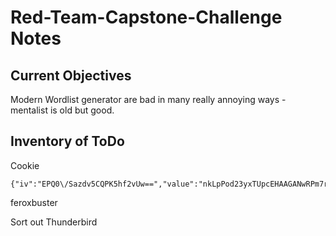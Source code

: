 # Red-Team-Capstone-Challenge Notes

## Current Objectives

Modern Wordlist generator are bad in many really annoying ways - mentalist is old but good.

## Inventory of ToDo

Cookie
```
{"iv":"EPQ0\/Sazdv5CQPK5hf2vUw==","value":"nkLpPod23yxTUpcEHAAGANwRPm7rHDfERLQWMhjDokKZnebjm7eKWnVRKR1GZQuVdBBHzoW8gda7ghcERlarWCd2OW\/eA5SCYD+r6NB1NDJFdJggDXbcO5lTIZ8J5UR2","mac":"f5edadc6779af48f790256524566d7f9c208a8997b6794a7e44c4bea439de59b"}
```      

feroxbuster

Sort out Thunderbird
